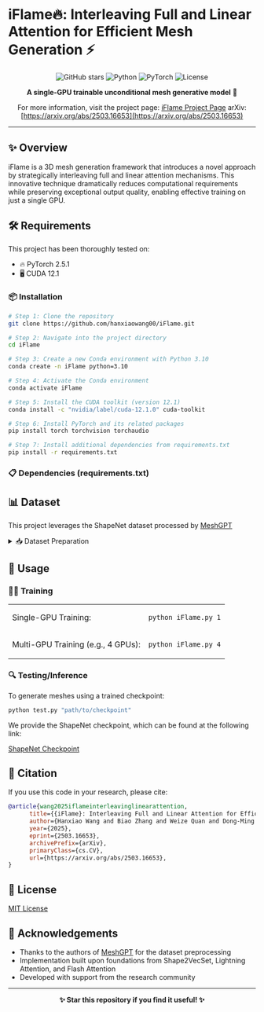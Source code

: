 # iFlame🔥: Interleaving Full and Linear Attention for Efficient Mesh Generation ⚡

<div align="center">

![GitHub stars](https://img.shields.io/github/stars/hanxiaowang00/iFlame?style=social)
![Python](https://img.shields.io/badge/Python-3.8+-blue.svg)
![PyTorch](https://img.shields.io/badge/PyTorch-2.5.1-EE4C2C.svg)
![License](https://img.shields.io/badge/License-MIT-green.svg)



**A single-GPU trainable unconditional mesh generative model** 🚀

For more information, visit the project page: [iFlame Project Page](https://hanxiaowang00.github.io/iFlame/)
arXiv: [https://arxiv.org/abs/2503.16653](https://arxiv.org/abs/2503.16653)
</div>

---

## ✨ Overview

iFlame is a 3D mesh generation framework that introduces a novel approach by strategically interleaving full and linear attention mechanisms. This innovative technique dramatically reduces computational requirements while preserving exceptional output quality, enabling effective training on just a single GPU.

## 🛠️ Requirements

This project has been thoroughly tested on:
- 🔥 PyTorch 2.5.1
- 🖥️ CUDA 12.1

### 📦 Installation

```bash
# Step 1: Clone the repository
git clone https://github.com/hanxiaowang00/iFlame.git

# Step 2: Navigate into the project directory
cd iFlame

# Step 3: Create a new Conda environment with Python 3.10
conda create -n iFlame python=3.10

# Step 4: Activate the Conda environment
conda activate iFlame

# Step 5: Install the CUDA toolkit (version 12.1)
conda install -c "nvidia/label/cuda-12.1.0" cuda-toolkit

# Step 6: Install PyTorch and its related packages
pip install torch torchvision torchaudio

# Step 7: Install additional dependencies from requirements.txt
pip install -r requirements.txt
```

### 📋 Dependencies (requirements.txt)



## 📊 Dataset

This project leverages the ShapeNet dataset processed by [MeshGPT](https://github.com/audi/MeshGPT) 

<details>
<summary>📥 Dataset Preparation</summary>

1. Download the processed dataset from the MeshGPT repository
2. Place the dataset in the same directory level as the iFlame project
3. The model expects the data to be in the format processed by MeshGPT

</details>

## 🚀 Usage

### 🏋️‍♂️ Training

<table>
<tr>
<td>Single-GPU Training:</td>
<td>

```bash
python iFlame.py 1
```

</td>
</tr>
<tr>
<td>Multi-GPU Training (e.g., 4 GPUs):</td>
<td>

```bash
python iFlame.py 4
```

</td>
</tr>
</table>

### 🔍 Testing/Inference

To generate meshes using a trained checkpoint:

```bash
python test.py "path/to/checkpoint"
```

We provide the ShapeNet checkpoint, which can be found at the following link:

[ShapeNet Checkpoint](https://huggingface.co/spaces/hxddd/iFlame/blob/main/padded_datashapenet.npy40unet24mix0.001muonsmall.pth)


## 📝 Citation

If you use this code in your research, please cite:
```bibtex
@article{wang2025iflameinterleavinglinearattention,
      title={{iFlame}: Interleaving Full and Linear Attention for Efficient Mesh Generation}, 
      author={Hanxiao Wang and Biao Zhang and Weize Quan and Dong-Ming Yan and Peter Wonka},
      year={2025},
      eprint={2503.16653},
      archivePrefix={arXiv},
      primaryClass={cs.CV},
      url={https://arxiv.org/abs/2503.16653}, 
}
```

## 📜 License

[MIT License](LICENSE)

## 🙏 Acknowledgements

- Thanks to the authors of [MeshGPT](https://github.com/audi/MeshGPT) for the dataset preprocessing
- Implementation built upon foundations from Shape2VecSet, Lightning Attention, and Flash Attention
- Developed with support from the research community

---

<div align="center">
  <b>✨ Star this repository if you find it useful! ✨</b>
</div>

